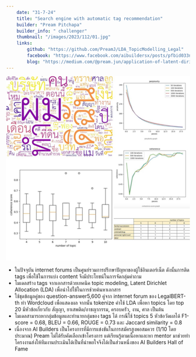 ```yaml
---
    date: "31-7-24"
    title: "Search engine with automatic tag recommendation"
    builder: "Pream Pitchapa"
    builder_info: " challenger"
    thumbnail: "/images/2023/112/01.jpg"
    links:
        github: "https://github.com/PreamJ/LDA_TopicModelling_Legal"
        facebook: "https://www.facebook.com/aibuildersx/posts/pfbid033nNpBDUSsxUNrK21hCvWkA7b6LEUYYBnbY4XWo7CRHn3UDA5vSSv7sTHo3VDqsEcl"
        blog: "https://medium.com/@pream.jun/application-of-latent-dirichlet-allocation-lda-in-text-classification-and-similarity-search-42efddc2cbd3"
---
```


![image](/images/2023/112/01.jpg)
    
- ในปัจจุบัน internet forums เป็นศูนย์รวมการปรึกษาปัญหาของผู้ใช้อินเตอร์เน็ต ดังนั้นการติด tags เพื่อใช้ในการแบ่ง content จึงมีประโยชน์ในการจัดกลุ่มคำถาม
- โมเดลสร้าง tags จากเอกสารด้วยเทคนิค topic modeling, Latent Dirichlet Allocation (LDA) เพื่อนำไปใช้ในการช่วยค้นหาเอกสาร
- ใช้ชุดข้อมูลคู่ของ question-answer5,600 คู่จาก internet forum ของ LegalBERT-th ทำ Wordcloud เพื่อแสดงผล จากนั้น tokenize คำใช้ LDA เพื่อหา topics โดย top 20 มีหัวข้อเกี่ยวกับ สัญญา, ยาเสพติด/อาชญากรรม, ครอบครัว, งาน, ศาล เป็นต้น
- โมเดลสามารถหากลุ่มข้อมูลและทำนายกลุ่มของ tags ได้ กรณีใช้ topics 5 หัวข้อวัดผลได้ F1-score = 0.68, BLEU = 0.66, ROUGE = 0.73 และ Jaccard similarity = 0.8
- เนื่องจาก AI Builders เป็นโครงการที่มีการแข่งขันในการสมัครสูงพอสมควร (1/10 โดยประมาณ) Pream ไม่ได้รับคัดเลือกเข้าโครงการ แต่เรียนรู้ตามเนื้อหาและหา mentor มาช่วยทำโครงงานส่งให้ทีมงานประเมินได้เป็นที่น่าพอใจจึงได้เป็นส่วนหนึ่งของ AI Builders Hall of Fame

